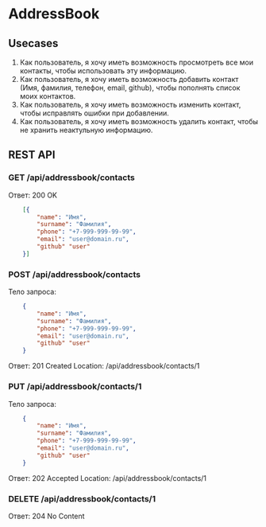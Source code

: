 # AddressBook

## Usecases

1. Как пользователь, я хочу иметь возможность просмотреть все мои контакты, чтобы использовать эту информацию.
1. Как пользователь, я хочу иметь возможность добавить контакт (Имя, фамилия, телефон, email, github), чтобы пополнять список моих контактов.
1. Как пользователь, я хочу иметь возможность изменить контакт, чтобы исправлять ошибки при добавлении.
1. Как пользователь, я хочу иметь возможность удалить контакт, чтобы не хранить неактульную информацию.

## REST API

### GET /api/addressbook/contacts

Ответ: 200 OK
```json
    [{
        "name": "Имя",
        "surname": "Фамилия",
        "phone": "+7-999-999-99-99",
        "email": "user@domain.ru",
        "github" "user"
    }]
```

### POST /api/addressbook/contacts

Тело запроса:

```json
    {
        "name": "Имя",
        "surname": "Фамилия",
        "phone": "+7-999-999-99-99",
        "email": "user@domain.ru",
        "github" "user"
    }
```

Ответ: 201 Created
Location: /api/addressbook/contacts/1

### PUT /api/addressbook/contacts/1

Тело запроса:

```json
    {
        "name": "Имя",
        "surname": "Фамилия",
        "phone": "+7-999-999-99-99",
        "email": "user@domain.ru",
        "github" "user"
    }
```

Ответ: 202 Accepted
Location: /api/addressbook/contacts/1

### DELETE /api/addressbook/contacts/1

Ответ: 204 No Content
